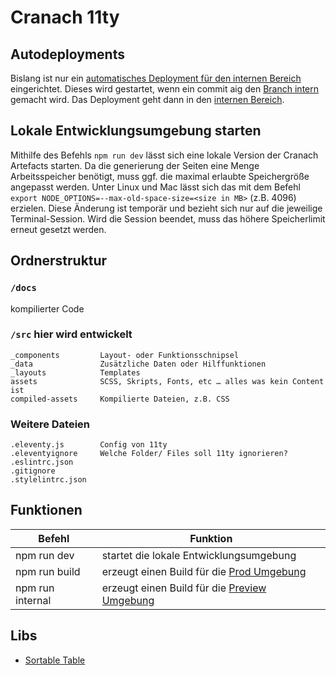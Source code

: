 # Cranach 11ty

## Autodeployments
Bislang ist nur ein [automatisches Deployment für den internen Bereich](https://github.com/lucascranach/cranach-artefacts/actions) eingerichtet. Dieses wird gestartet, wenn ein commit aig den [Branch intern](https://github.com/lucascranach/cranach-artefacts/tree/intern) gemacht wird. Das Deployment geht dann in den [internen Bereich](http://lucascranach.org/intern/).

## Lokale Entwicklungsumgebung starten

Mithilfe des Befehls `npm run dev` lässt sich eine lokale Version der Cranach Artefacts starten. Da die generierung der Seiten eine Menge Arbeitsspeicher benötigt, muss ggf. die maximal erlaubte Speichergröße angepasst werden. Unter Linux und Mac lässt sich das mit dem Befehl `export NODE_OPTIONS=--max-old-space-size=<size in MB>` (z.B. 4096) erzielen. Diese Änderung ist temporär und bezieht sich nur auf die jeweilige Terminal-Session. Wird die Session beendet, muss das höhere Speicherlimit erneut gesetzt werden.

## Ordnerstruktur

### `/docs`
kompilierter Code


### `/src` hier wird entwickelt

```
_components         Layout- oder Funktionsschnipsel
_data               Zusätzliche Daten oder Hilffunktionen
_layouts            Templates
assets              SCSS, Skripts, Fonts, etc … alles was kein Content ist
compiled-assets     Kompilierte Dateien, z.B. CSS
```

### Weitere Dateien
```
.eleventy.js        Config von 11ty
.eleventyignore     Welche Folder/ Files soll 11ty ignorieren?
.eslintrc.json      
.gitignore          
.stylelintrc.json   
```

## Funktionen

| Befehl    | Funktion |
| -------- | ------- |
| npm run dev  | startet die lokale Entwicklungsumgebung    |
| npm run build | erzeugt einen Build für die [Prod Umgebung](https://lucascranach.org/de/search/)     |
| npm run internal    | erzeugt einen Build für die [Preview Umgebung](https://lucascranach.org/de/intern/search/)    |


## Libs 

- [Sortable Table](https://github.com/tofsjonas/sortable)